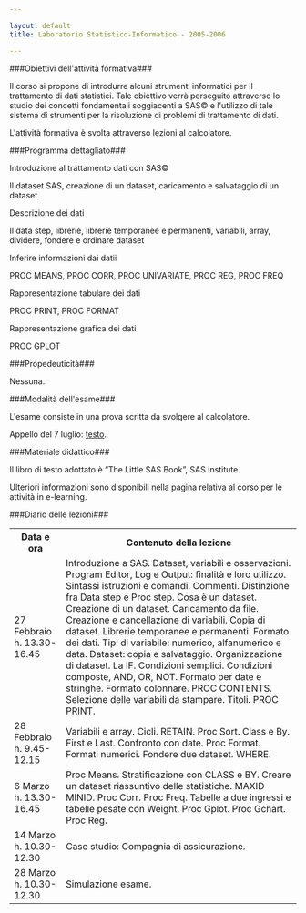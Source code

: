 ```yaml
--- 

layout: default
title: Laboratorio Statistico-Informatico - 2005-2006

---
```


###<a id="obiettivi_dell_attivita_formativa" name="obiettivi_dell_attivita_formativa">Obiettivi dell'attività formativa</a>###



Il corso si propone di introdurre alcuni strumenti informatici per il  trattamento di dati statistici. Tale obiettivo verrà perseguito  attraverso lo studio dei concetti fondamentali soggiacenti a SAS© e  l'utilizzo di tale sistema di strumenti per la risoluzione di problemi  di trattamento di dati.

L'attività formativa è svolta attraverso lezioni al calcolatore.



###<a id="programma_dettagliato" name="programma_dettagliato">Programma dettagliato</a>###



Introduzione al trattamento dati con SAS©

Il dataset SAS, creazione di un dataset, caricamento e salvataggio di un dataset

Descrizione dei dati

Il data step, librerie, librerie temporanee e permanenti, variabili, array, dividere, fondere e ordinare dataset

Inferire informazioni dai datii

PROC MEANS, PROC CORR, PROC UNIVARIATE, PROC REG, PROC FREQ

Rappresentazione tabulare dei dati

PROC PRINT, PROC FORMAT

Rappresentazione grafica dei dati

PROC GPLOT



###<a id="propedeuticita" name="propedeuticita">Propedeuticità</a>###



Nessuna.



###<a id="modalita_dell_esame" name="modalita_dell_esame">Modalità dell'esame</a>###



L'esame consiste in una prova scritta da svolgere al calcolatore.

Appello del 7 luglio: <a title="http://www.statistica.unimib.it/~dellavedova/didattica/lab_statistico-informatico/esami/24testo.html" href="http://www.statistica.unimib.it/%7Edellavedova/didattica/lab_statistico-informatico/esami/24testo.html">testo</a>.



###<a id="materiale_didattico" name="materiale_didattico">Materiale didattico</a>###



Il libro di testo adottato è “The Little SAS Book”, SAS Institute.

Ulteriori informazioni sono disponibili nella pagina relativa al corso per le attività in e-learning.



###<a id="diario_delle_lezioni" name="diario_delle_lezioni">Diario delle lezioni</a>###

<table>
<tbody>
<tr>
<th>Data e ora</th>
<th>Contenuto della lezione</th>
</tr>
<tr>
<td>27 Febbraio h. 13.30-16.45</td>
<td>Introduzione  a SAS. Dataset, variabili e osservazioni. Program Editor, Log e Output:  finalità e loro utilizzo. Sintassi istruzioni e comandi. Commenti.  Distinzione fra Data step e Proc step. Cosa è un dataset. Creazione di  un dataset. Caricamento da file. Creazione e cancellazione di variabili.  Copia di dataset. Librerie temporanee e permanenti. Formato dei dati.  Tipi di variabile: numerico, alfanumerico e data. Dataset: copia e  salvataggio. Organizzazione di dataset. La IF. Condizioni semplici.   Condizioni composte, AND, OR, NOT. Formato per date e stringhe. Formato  colonnare. PROC CONTENTS. Selezione delle variabili da stampare. Titoli.   PROC PRINT.</td>
</tr>
<tr>
<td>28 Febbraio h. 9.45-12.15</td>
<td>Variabili  e array. Cicli. RETAIN.  Proc Sort. Class e By. First e Last. Confronto  con date. Proc Format. Formati numerici. Fondere due dataset. WHERE.</td>
</tr>
<tr>
<td>6 Marzo h. 13.30-16.45</td>
<td>Proc  Means. Stratificazione con CLASS e BY.  Creare un dataset riassuntivo  delle statistiche. MAXID MINID. Proc Corr. Proc Freq. Tabelle a due  ingressi e tabelle pesate con Weight. Proc Gplot. Proc Gchart. Proc Reg.</td>
</tr>
<tr>
<td>14 Marzo h. 10.30-12.30</td>
<td>Caso studio: Compagnia di assicurazione.</td>
</tr>
<tr>
<td>28 Marzo h. 10.30-12.30</td>
<td>Simulazione esame.</td>
</tr>
</tbody>
</table>
